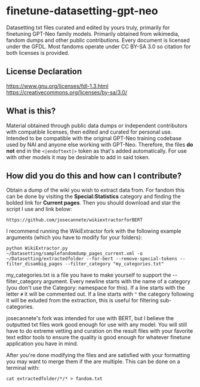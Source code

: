 # finetune-datasetting-gpt-neo
Datasetting txt files curated and edited by yours truly, primarily for finetuning GPT-Neo family models. Primarily obtained from wikimedia, fandom dumps and other public contributions. Every document is licensed under the GFDL. Most fandoms operate under CC BY-SA 3.0 so citation for both licenses is provided.  

## License Declaration
https://www.gnu.org/licenses/fdl-1.3.html  
https://creativecommons.org/licenses/by-sa/3.0/

## What is this?
Material obtained through public data dumps or independent contributors with compatible licenses, then edited and curated for personal use. Intended to be compatible with the original GPT-Neo training codebase used by NAI and anyone else working with GPT-Neo. Therefore, the files **do not** end in the `<|endoftext|>` token as that's added automatically. For use with other models it may be desirable to add in said token.

## How did you do this and how can I contribute?
Obtain a dump of the wiki you wish to extract data from. For fandom this can be done by visiting the **Special:Statistics** category and finding the bolded link for **Current pages**. Then you should download and star the script I use and link below:  
```
https://github.com/josecannete/wikiextractorforBERT
```
I recommend running the WikiExtractor fork with the following example arguments (which you have to modify for your folders):  
```
python WikiExtractor.py ~/Datasetting/samplefandomdump_pages_current.xml -o ~/Datasetting/extractedfolder --for-bert --remove-special-tokens --filter_disambig_pages --filter_category "my_categories.txt"
```
my_categories.txt is a file you have to make yourself to support the --filter_category argument. Every newline starts with the name of a category (you don't use the Category: namespace for this). If a line starts with the letter `#` it will be commented out. If a line starts with `^` the category following it will be exluded from the extraction, this is useful for filtering sub-categories.  

josecannete's fork was intended for use with BERT, but I believe the outputted txt files work good enough for use with any model. You will still have to do extreme vetting and curation on the result files with your favorite text editor tools to ensure the quality is good enough for whatever finetune application you have in mind.  

After you're done modifying the files and are satisfied with your formatting you may want to merge them if the are multiple. This can be done on a terminal with:  
```
cat extractedfolder/*/* > fandom.txt
```
